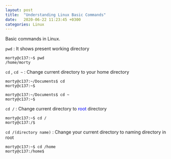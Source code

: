 ```yaml
---
layout: post
title:  "Understanding Linux Basic Commands"
date:   2020-06-22 11:23:45 +0300
categories: Linux
---
```


Basic commands in Linux.


`pwd` : It shows present working directory 


```
morty@c137:~$ pwd
/home/morty
```


`cd` , `cd ~` : Change current directory to your home directory

```
morty@c137:~/Documents$ cd
morty@c137:~$
```

```
morty@c137:~/Documents$ cd ~
morty@c137:~$
```

`cd /` : Change current directory to <span style="color:blue">root</span> directory

```
morty@c137:~$ cd /
morty@c137:/$
```

`cd /(directory name)` : Change your current directory to naming directory in root

```
morty@c137:~$ cd /home
morty@c137:/home$
```






